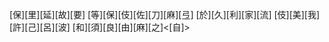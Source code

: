 [保][里][延][故][要] [等][保][伎][佐][刀][麻][弖] [於][久][利][家][流] [伎][美][我][許][己][呂][波] [和][須][良][由][麻][之]<[自]>
